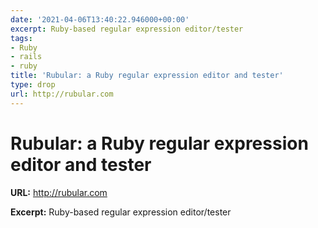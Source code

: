 ```yaml
---
date: '2021-04-06T13:40:22.946000+00:00'
excerpt: Ruby-based regular expression editor/tester
tags:
- Ruby
- rails
- ruby
title: 'Rubular: a Ruby regular expression editor and tester'
type: drop
url: http://rubular.com
---
```


# Rubular: a Ruby regular expression editor and tester

**URL:** http://rubular.com

**Excerpt:** Ruby-based regular expression editor/tester
